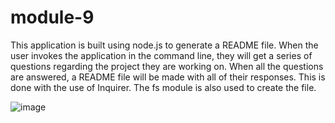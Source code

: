 # module-9
This application is built using node.js to generate a README file. When the user invokes the application in the command line, they will get a series of questions regarding the project they are working on. When all the questions are answered, a README file will be made with all of their responses. This is done with the use of Inquirer. The fs module is also used to create the file.

![image](https://user-images.githubusercontent.com/92134569/148714200-11dc1c60-c965-428d-9a50-32d028523473.png)
